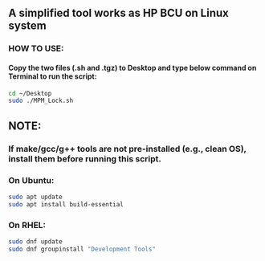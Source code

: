 ## A simplified tool works as HP BCU on Linux system

### HOW TO USE:
#### Copy the two files (.sh and .tgz) to Desktop and type below command on Terminal to run the script:
```sh
cd ~/Desktop
sudo ./MPM_Lock.sh
```

## NOTE: 
### If make/gcc/g++ tools are not pre-installed (e.g., clean OS), install them before running this script.
### On Ubuntu:
```sh
sudo apt update
sudo apt install build-essential 
```


### On RHEL:
```sh
sudo dnf update
sudo dnf groupinstall "Development Tools"
```
